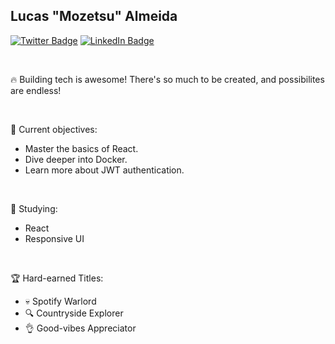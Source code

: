 ## Lucas "Mozetsu" Almeida

[![Twitter Badge](https://img.shields.io/badge/Mozetsu-cc6595?style=flat-square&labelColor=e77aacc6595d&logo=twitter&logoColor=white&link=https://twitter.com/mozetsu)](https://twitter.com/mozetsu)
[![LinkedIn Badge](https://img.shields.io/badge/Mozetsu-cc6595?style=flat-square&labelColor=e77aacc6595d&logo=linkedin&logoColor=white&link=https://www.linkedin.com/in/mozetsu)](https://www.linkedin.com/in/mozetsu/)

<br/>

🔥 Building tech is awesome! There's so much to be created, and possibilites are endless!

<br/>

🎯 Current objectives:

- Master the basics of React.
- Dive deeper into Docker.
- Learn more about JWT authentication.

<br/>

📖 Studying:

- React
- Responsive UI

<br/>

🏆 Hard-earned Titles:

- 💀 Spotify Warlord
- 🔍 Countryside Explorer
- 👌 Good-vibes Appreciator
